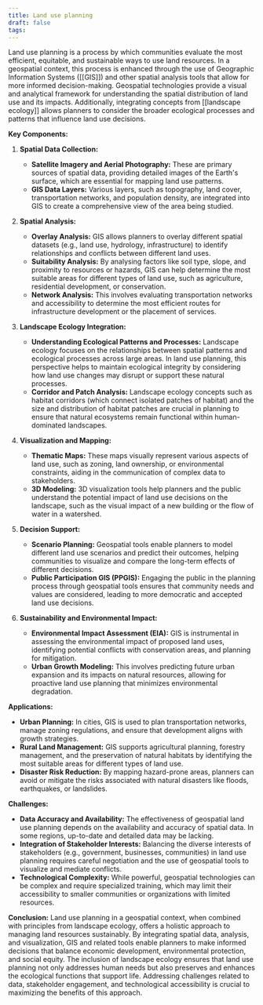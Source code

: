 ```yaml
---
title: Land use planning
draft: false
tags:
---
```

Land use planning is a process by which communities evaluate the most efficient, equitable, and sustainable ways to use land resources. In a geospatial context, this process is enhanced through the use of Geographic Information Systems ([[GIS]]) and other spatial analysis tools that allow for more informed decision-making. Geospatial technologies provide a visual and analytical framework for understanding the spatial distribution of land use and its impacts. Additionally, integrating concepts from [[landscape ecology]] allows planners to consider the broader ecological processes and patterns that influence land use decisions.

**Key Components:**

1. **Spatial Data Collection:**
   - **Satellite Imagery and Aerial Photography:** These are primary sources of spatial data, providing detailed images of the Earth's surface, which are essential for mapping land use patterns.
   - **GIS Data Layers:** Various layers, such as topography, land cover, transportation networks, and population density, are integrated into GIS to create a comprehensive view of the area being studied.

2. **Spatial Analysis:**
   - **Overlay Analysis:** GIS allows planners to overlay different spatial datasets (e.g., land use, hydrology, infrastructure) to identify relationships and conflicts between different land uses.
   - **Suitability Analysis:** By analysing factors like soil type, slope, and proximity to resources or hazards, GIS can help determine the most suitable areas for different types of land use, such as agriculture, residential development, or conservation.
   - **Network Analysis:** This involves evaluating transportation networks and accessibility to determine the most efficient routes for infrastructure development or the placement of services.

3. **Landscape Ecology Integration:**
   - **Understanding Ecological Patterns and Processes:** Landscape ecology focuses on the relationships between spatial patterns and ecological processes across large areas. In land use planning, this perspective helps to maintain ecological integrity by considering how land use changes may disrupt or support these natural processes.
   - **Corridor and Patch Analysis:** Landscape ecology concepts such as habitat corridors (which connect isolated patches of habitat) and the size and distribution of habitat patches are crucial in planning to ensure that natural ecosystems remain functional within human-dominated landscapes.

4. **Visualization and Mapping:**
   - **Thematic Maps:** These maps visually represent various aspects of land use, such as zoning, land ownership, or environmental constraints, aiding in the communication of complex data to stakeholders.
   - **3D Modeling:** 3D visualization tools help planners and the public understand the potential impact of land use decisions on the landscape, such as the visual impact of a new building or the flow of water in a watershed.

5. **Decision Support:**
   - **Scenario Planning:** Geospatial tools enable planners to model different land use scenarios and predict their outcomes, helping communities to visualize and compare the long-term effects of different decisions.
   - **Public Participation GIS (PPGIS):** Engaging the public in the planning process through geospatial tools ensures that community needs and values are considered, leading to more democratic and accepted land use decisions.

6. **Sustainability and Environmental Impact:**
   - **Environmental Impact Assessment (EIA):** GIS is instrumental in assessing the environmental impact of proposed land uses, identifying potential conflicts with conservation areas, and planning for mitigation.
   - **Urban Growth Modeling:** This involves predicting future urban expansion and its impacts on natural resources, allowing for proactive land use planning that minimizes environmental degradation.

**Applications:**
- **Urban Planning:** In cities, GIS is used to plan transportation networks, manage zoning regulations, and ensure that development aligns with growth strategies.
- **Rural Land Management:** GIS supports agricultural planning, forestry management, and the preservation of natural habitats by identifying the most suitable areas for different types of land use.
- **Disaster Risk Reduction:** By mapping hazard-prone areas, planners can avoid or mitigate the risks associated with natural disasters like floods, earthquakes, or landslides.

**Challenges:**
- **Data Accuracy and Availability:** The effectiveness of geospatial land use planning depends on the availability and accuracy of spatial data. In some regions, up-to-date and detailed data may be lacking.
- **Integration of Stakeholder Interests:** Balancing the diverse interests of stakeholders (e.g., government, businesses, communities) in land use planning requires careful negotiation and the use of geospatial tools to visualize and mediate conflicts.
- **Technological Complexity:** While powerful, geospatial technologies can be complex and require specialized training, which may limit their accessibility to smaller communities or organizations with limited resources.

**Conclusion:**
Land use planning in a geospatial context, when combined with principles from landscape ecology, offers a holistic approach to managing land resources sustainably. By integrating spatial data, analysis, and visualization, GIS and related tools enable planners to make informed decisions that balance economic development, environmental protection, and social equity. The inclusion of landscape ecology ensures that land use planning not only addresses human needs but also preserves and enhances the ecological functions that support life. Addressing challenges related to data, stakeholder engagement, and technological accessibility is crucial to maximizing the benefits of this approach.